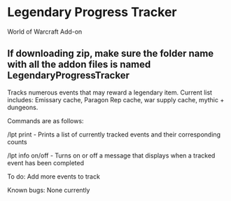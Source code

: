 # Legendary Progress Tracker
World of Warcraft Add-on

## If downloading zip, make sure the folder name with all the addon files is named LegendaryProgressTracker

Tracks numerous events that may reward a legendary item.  Current list includes: Emissary cache, Paragon Rep cache, war supply cache, mythic + dungeons.

Commands are as follows:

/lpt print - Prints a list of currently tracked events and their corresponding counts

/lpt info on/off - Turns on or off a message that displays when a tracked event has been completed

To do: Add more events to track

Known bugs: None currently
